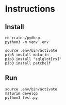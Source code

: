 # Instructions

## Install

```
cd crates/pydbsp
python3 -m venv .env

source .env/bin/activate
pip3 install maturin
pip3 install "sqlglot[rs]"
pip3 install patchelf
```

## Run

```
source .env/bin/activate
maturin develop
python3 test.py
```

